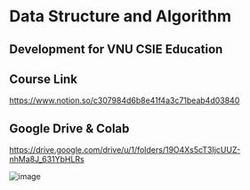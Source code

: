 # Data Structure and Algorithm

## Development for VNU CSIE Education

## Course Link

https://www.notion.so/c307984d6b8e41f4a3c71beab4d03840

## Google Drive & Colab

https://drive.google.com/drive/u/1/folders/19O4Xs5cT3IjcUUZ-nhMa8J_631YbHLRs

![image](https://user-images.githubusercontent.com/89304181/147625354-b5de2507-4376-4e30-8e52-26bd41e86607.png)



